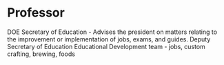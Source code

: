 # Professor

DOE
Secretary of Education - Advises the president on matters relating to the improvement or implementation of jobs, exams, and guides.
Deputy Secretary of Education
Educational Development team - jobs, custom crafting, brewing, foods
